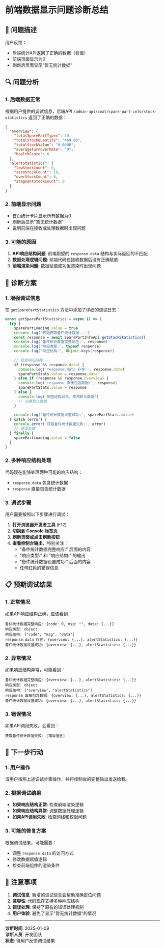 # 前端数据显示问题诊断总结

## 🚨 问题描述

用户反馈：
- 后端统计API返回了正确的数据（有值）
- 前端页面显示为0
- 刷新后页面显示"暂无统计数据"

## 🔍 问题分析

### 1. 后端数据正常
根据用户提供的调试信息，后端API `/admin-api/coal/spare-part-info/stock-statistics` 返回了正确的数据：

```json
{
  "overview": {
    "totalSparePartTypes": 20,
    "totalStockQuantity": "469.00",
    "totalStockValue": "0.0000",
    "averageTurnoverRate": "0",
    "healthScore": 0
  },
  "alertStatistics": {
    "lowStockCount": 0,
    "zeroStockCount": 16,
    "overStockCount": 0,
    "stagnantStockCount": 0
  }
}
```

### 2. 前端显示问题
- 首页统计卡片显示所有数据为0
- 刷新后显示"暂无统计数据"
- 说明前端在接收或处理数据时出现问题

### 3. 可能的原因
1. **API响应结构问题**: 前端期望的 `response.data` 结构与实际返回的不匹配
2. **数据处理逻辑问题**: 前端代码在接收数据后没有正确赋值
3. **前端渲染问题**: 数据赋值成功但渲染时出现问题

## 🔧 诊断方案

### 1. 增强调试信息
在 `getSparePartStatistics` 方法中添加了详细的调试日志：

```typescript
const getSparePartStatistics = async () => {
  try {
    sparePartLoading.value = true
    console.log('开始获取备件统计数据...')
    const response = await SparePartInfoApi.getStockStatistics()
    console.log('备件统计数据完整响应:', response)
    console.log('响应类型:', typeof response)
    console.log('响应结构:', Object.keys(response))
    
    // 检查响应结构
    if (response && response.data) {
      console.log('response.data 存在:', response.data)
      sparePartStats.value = response.data
    } else if (response && response.overview) {
      console.log('response 直接包含数据:', response)
      sparePartStats.value = response
    } else {
      console.log('响应结构异常，使用默认数据')
      // 设置默认数据
    }
    
    console.log('备件统计数据设置成功:', sparePartStats.value)
  } catch (error) {
    console.error('获取备件统计数据失败:', error)
    // 错误处理
  } finally {
    sparePartLoading.value = false
  }
}
```

### 2. 多种响应结构处理
代码现在能够处理两种可能的响应结构：
- `response.data` 包含统计数据
- `response` 直接包含统计数据

### 3. 调试步骤
用户需要按照以下步骤进行调试：

1. **打开浏览器开发者工具** (F12)
2. **切换到 Console 标签页**
3. **刷新页面或点击刷新按钮**
4. **查看控制台输出**，特别关注：
   - "备件统计数据完整响应:" 后面的内容
   - "响应类型:" 和 "响应结构:" 的输出
   - "备件统计数据设置成功:" 后面的内容
   - 任何红色的错误信息

## 📋 预期调试结果

### 1. 正常情况
如果API响应结构正确，应该看到：
```
备件统计数据完整响应: {code: 0, msg: "", data: {...}}
响应类型: object
响应结构: ["code", "msg", "data"]
response.data 存在: {overview: {...}, alertStatistics: {...}}
备件统计数据设置成功: {overview: {...}, alertStatistics: {...}}
```

### 2. 异常情况
如果响应结构异常，可能看到：
```
备件统计数据完整响应: {overview: {...}, alertStatistics: {...}}
响应类型: object
响应结构: ["overview", "alertStatistics"]
response 直接包含数据: {overview: {...}, alertStatistics: {...}}
备件统计数据设置成功: {overview: {...}, alertStatistics: {...}}
```

### 3. 错误情况
如果API调用失败，会看到：
```
获取备件统计数据失败: [错误信息]
```

## 🎯 下一步行动

### 1. 用户操作
请用户按照上述调试步骤操作，并将控制台的完整输出发送给我。

### 2. 根据调试结果
- **如果响应结构正常**: 检查前端渲染逻辑
- **如果响应结构异常**: 调整数据处理逻辑
- **如果API调用失败**: 检查网络和权限问题

### 3. 可能的修复方案
根据调试结果，可能需要：
- 调整 `response.data` 的访问方式
- 修改数据赋值逻辑
- 检查前端组件的渲染条件

## 📝 注意事项

1. **调试信息**: 新增的调试信息会帮助准确定位问题
2. **兼容性**: 代码现在支持多种响应结构
3. **错误处理**: 保持了原有的错误处理机制
4. **用户体验**: 避免了显示"暂无统计数据"的情况

---

**诊断时间**: 2025-01-09  
**诊断人员**: 开发团队  
**状态**: 待用户反馈调试结果
